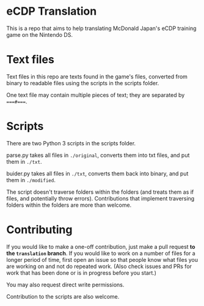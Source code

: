 # eCDP Translation
This is a repo that aims to help translating McDonald Japan's eCDP training game on the Nintendo DS.

# Text files
Text files in this repo are texts found in the game's files, converted from binary to readable files using the scripts in the scripts folder.

One text file may contain multiple pieces of text; they are separated by `===#===`.

# Scripts
There are two Python 3 scripts in the scripts folder.

parse.py takes all files in `./original`, converts them into txt files, and put them in `./txt`.

buider.py takes all files in `./txt`, converts them back into binary, and put them in `./modified`.

The script doesn't traverse folders within the folders (and treats them as if files, and potentially throw errors). Contributions that implement traversing folders within the folders are more than welcome.

# Contributing
If you would like to make a one-off contribution, just make a pull request **to the `translation` branch**. If you would like to work on a number of files for a longer period of time, first open an issue so that people know what files you are working on and not do repeated work. (Also check issues and PRs for work that has been done or is in progress before you start.)

You may also request direct write permissions.

Contribution to the scripts are also welcome.
